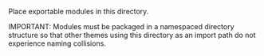 Place exportable modules in this directory.

IMPORTANT: Modules must be packaged in a namespaced directory structure so that
other themes using this directory as an import path do not experience naming
collisions.
